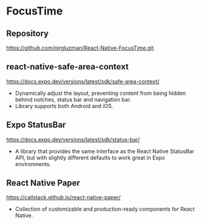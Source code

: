 # FocusTime

## Repository

https://github.com/nirgluzman/React-Native-FocusTime.git

## react-native-safe-area-context

https://docs.expo.dev/versions/latest/sdk/safe-area-context/

- Dynamically adjust the layout, preventing content from being hidden behind notches, status bar and
  navigation bar.
- Library supports both Android and iOS.

## Expo StatusBar

https://docs.expo.dev/versions/latest/sdk/status-bar/

- A library that provides the same interface as the React Native StatusBar API, but with slightly
  different defaults to work great in Expo environments.

## React Native Paper

https://callstack.github.io/react-native-paper/

- Collection of customizable and production-ready components for React Native.
